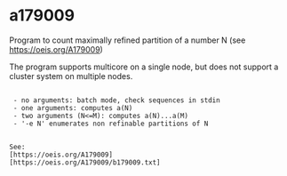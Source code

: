 # a179009
Program to count maximally refined partition of a number N (see https://oeis.org/A179009)

The program supports multicore on a single node, but does not support a cluster system on multiple nodes.


```Usage: a179009 [N | -e N | N M]

 - no arguments: batch mode, check sequences in stdin
 - one arguments: computes a(N)
 - two arguments (N<=M): computes a(N)...a(M)
 - '-e N' enumerates non refinable partitions of N


See: 
[https://oeis.org/A179009]
[https://oeis.org/A179009/b179009.txt]
